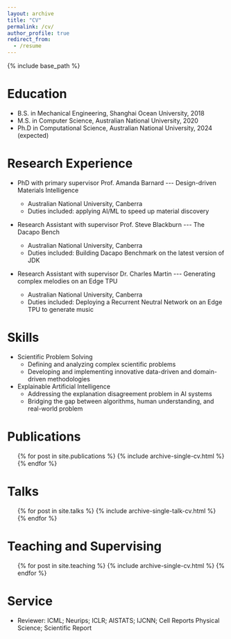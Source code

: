 ```yaml
---
layout: archive
title: "CV"
permalink: /cv/
author_profile: true
redirect_from:
  - /resume
---
```


{% include base_path %}

Education
======
* B.S. in Mechanical Engineering, Shanghai Ocean University, 2018
* M.S. in Computer Science, Australian National University, 2020
* Ph.D in Computational Science, Australian National University, 2024 (expected)

Research Experience
======
* PhD with primary supervisor Prof. Amanda Barnard --- Design-driven Materials Intelligence
  * Australian National University, Canberra
  * Duties included: applying AI/ML to speed up material discovery
 
* Research Assistant with supervisor Prof. Steve Blackburn --- The Dacapo Bench
  * Australian National University, Canberra
  * Duties included: Building Dacapo Benchmark on the latest version of JDK

* Research Assistant with supervisor Dr. Charles Martin --- Generating complex melodies on an
Edge TPU
  * Australian National University, Canberra
  * Duties included: Deploying a Recurrent Neutral Network on an Edge TPU to generate music
  
Skills
======
* Scientific Problem Solving
  * Defining and analyzing complex scientific problems
  * Developing and implementing innovative data-driven and domain-driven methodologies
* Explainable Artificial Intelligence
  * Addressing the explanation disagreement problem in AI systems
  * Bridging the gap between algorithms, human understanding, and real-world problem

Publications
======
  <ul>{% for post in site.publications %}
    {% include archive-single-cv.html %}
  {% endfor %}</ul>
  
Talks
======
  <ul>{% for post in site.talks %}
    {% include archive-single-talk-cv.html %}
  {% endfor %}</ul>
  
Teaching and Supervising
======
  <ul>{% for post in site.teaching %}
    {% include archive-single-cv.html %}
  {% endfor %}</ul>
  
Service
======
* Reviewer: ICML; Neurips; ICLR; AISTATS; IJCNN; Cell Reports Physical Science; Scientific Report
